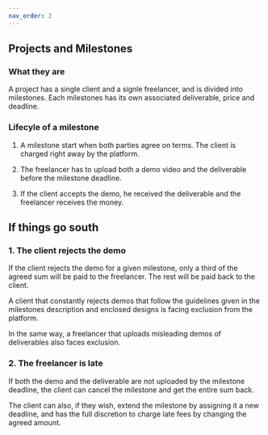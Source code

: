 ```yaml
---
nav_order: 2
---
```


## Projects and Milestones

### What they are

A project has a single client and a signle freelancer, and is divided into milestones. Each milestones has its own associated deliverable, price and deadline.

 <!-- The project is divided into one or more milestones.
Each milestone  -->

### Lifecyle of a milestone

1. A milestone start when both parties agree on terms. The client is charged right away by the platform.

2. The freelancer has to upload both a demo video and the deliverable before the milestone deadline.

3. If the client accepts the demo, he received the deliverable and the freelancer receives the money.

## If things go south

### 1. The client rejects the demo

If the client rejects the demo for a given milestone, only a third of the agreed sum will be paid to the freelancer. The rest will be paid back to the client.

A client that constantly rejects demos that follow the guidelines given in the milestones description and enclosed designs is facing exclusion from the platform.

In the same way, a freelancer that uploads misleading demos of deliverables also faces exclusion.

### 2. The freelancer is late

If both the demo and the deliverable are not uploaded by the milestone deadline, the client can cancel the milestone and get the entire sum back.

The client can also, if they wish, extend the milestone by assigning it a new deadline, and has the full discretion to charge late fees by changing the agreed amount.
